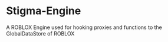 # Stigma-Engine
A ROBLOX Engine used for hooking proxies and functions to the GlobalDataStore of ROBLOX
